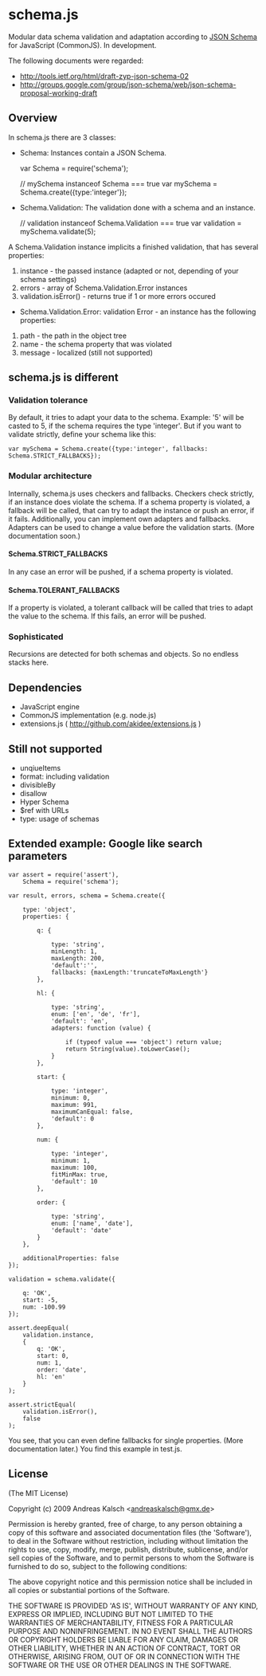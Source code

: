 # schema.js

Modular data schema validation and adaptation according to [JSON Schema](http://json-schema.org/) for JavaScript (CommonJS). In development.

The following documents were regarded:
* http://tools.ietf.org/html/draft-zyp-json-schema-02
* http://groups.google.com/group/json-schema/web/json-schema-proposal-working-draft

## Overview

In schema.js there are 3 classes:

* Schema: Instances contain a JSON Schema.

	var Schema = require('schema');
	
	// mySchema instanceof Schema === true
	var mySchema = Schema.create({type:'integer'});

* Schema.Validation: The validation done with a schema and an instance.

	// validation instanceof Schema.Validation === true
	var validation = mySchema.validate(5);
	
A Schema.Validation instance implicits a finished validation, that has several properties:

1. instance - the passed instance (adapted or not, depending of your schema settings)
2. errors - array of Schema.Validation.Error instances
3. validation.isError() - returns true if 1 or more errors occured

* Schema.Validation.Error: validation Error - an instance has the following properties:

1. path - the path in the object tree
2. name - the schema property that was violated
3. message - localized (still not supported)

## schema.js is different

### Validation tolerance

By default, it tries to adapt your data to the schema. Example: '5' will be casted to 5, if the schema requires the type 'integer'. But if you want to validate strictly, define your schema like this:

	var mySchema = Schema.create({type:'integer', fallbacks: Schema.STRICT_FALLBACKS});
	
### Modular architecture
	
Internally, schema.js uses checkers and fallbacks. Checkers check strictly, if an instance does violate the schema. If a schema property is violated, a fallback will be called, that can try to adapt the instance or push an error, if it fails.
Additionally, you can implement own adapters and fallbacks. Adapters can be used to change a value before the validation starts. (More documentation soon.)

#### Schema.STRICT_FALLBACKS

In any case an error will be pushed, if a schema property is violated.

#### Schema.TOLERANT_FALLBACKS

If a property is violated, a tolerant callback will be called that tries to adapt the value to the schema. If this fails, an error will be pushed.

### Sophisticated

Recursions are detected for both schemas and objects. So no endless stacks here. 

## Dependencies

* JavaScript engine
* CommonJS implementation (e.g. node.js)
* extensions.js ( http://github.com/akidee/extensions.js )

## Still not supported

* unqiueItems
* format: including validation
* divisibleBy
* disallow
* Hyper Schema
* $ref with URLs
* type: usage of schemas

## Extended example: Google like search parameters

	var assert = require('assert'),
		Schema = require('schema');
	
	var result, errors, schema = Schema.create({
	
		type: 'object',
		properties: {
		
			q: {
			
				type: 'string',
				minLength: 1,
				maxLength: 200,
				'default':'',
				fallbacks: {maxLength:'truncateToMaxLength'}
			},
			
			hl: {
			
				type: 'string',
				enum: ['en', 'de', 'fr'],
				'default': 'en',
				adapters: function (value) {
				
					if (typeof value === 'object') return value;
					return String(value).toLowerCase();
				}
			},
			
			start: {
			
				type: 'integer',
				minimum: 0,
				maximum: 991,
				maximumCanEqual: false,
				'default': 0
			},
			
			num: {
			
				type: 'integer',
				minimum: 1,
				maximum: 100,
				fitMinMax: true,
				'default': 10
			},
			
			order: {
			
				type: 'string',
				enum: ['name', 'date'],
				'default': 'date'
			}
		},
		
		additionalProperties: false
	});
	
	validation = schema.validate({
	
		q: 'OK',
		start: -5,
		num: -100.99
	});
	
	assert.deepEqual(
		validation.instance,
		{
			q: 'OK',
			start: 0,
			num: 1,
			order: 'date',
			hl: 'en'
		}
	);
	
	assert.strictEqual(
		validation.isError(),
		false
	);


You see, that you can even define fallbacks for single properties. (More documentation later.)
You find this example in test.js.


## License

(The MIT License)

Copyright (c) 2009 Andreas Kalsch &lt;andreaskalsch@gmx.de&gt;

Permission is hereby granted, free of charge, to any person obtaining
a copy of this software and associated documentation files (the
'Software'), to deal in the Software without restriction, including
without limitation the rights to use, copy, modify, merge, publish,
distribute, sublicense, and/or sell copies of the Software, and to
permit persons to whom the Software is furnished to do so, subject to
the following conditions:

The above copyright notice and this permission notice shall be
included in all copies or substantial portions of the Software.

THE SOFTWARE IS PROVIDED 'AS IS', WITHOUT WARRANTY OF ANY KIND,
EXPRESS OR IMPLIED, INCLUDING BUT NOT LIMITED TO THE WARRANTIES OF
MERCHANTABILITY, FITNESS FOR A PARTICULAR PURPOSE AND NONINFRINGEMENT.
IN NO EVENT SHALL THE AUTHORS OR COPYRIGHT HOLDERS BE LIABLE FOR ANY
CLAIM, DAMAGES OR OTHER LIABILITY, WHETHER IN AN ACTION OF CONTRACT,
TORT OR OTHERWISE, ARISING FROM, OUT OF OR IN CONNECTION WITH THE
SOFTWARE OR THE USE OR OTHER DEALINGS IN THE SOFTWARE.